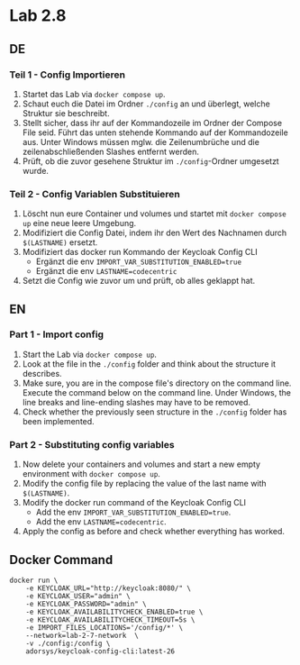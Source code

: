 # Lab 2.8

## DE

### Teil 1 - Config Importieren

1) Startet das Lab via `docker compose up`.
2) Schaut euch die Datei im Ordner `./config` an und überlegt, welche Struktur sie beschreibt.
3) Stellt sicher, dass ihr auf der Kommandozeile im Ordner der Compose File seid. Führt das unten stehende Kommando auf der Kommandozeile aus. Unter Windows müssen mglw. die Zeilenumbrüche und die zeilenabschließenden Slashes entfernt werden.
4) Prüft, ob die zuvor gesehene Struktur im `./config`-Ordner umgesetzt wurde.

### Teil 2 - Config Variablen Substituieren

1) Löscht nun eure Container und volumes und startet mit `docker compose up` eine neue leere Umgebung.
2) Modifiziert die Config Datei, indem ihr den Wert des Nachnamen durch `$(LASTNAME)` ersetzt.
3) Modifiziert das docker run Kommando der Keycloak Config CLI
    * Ergänzt die env `IMPORT_VAR_SUBSTITUTION_ENABLED=true`
    * Ergänzt die env `LASTNAME=codecentric`
4) Setzt die Config wie zuvor um und prüft, ob alles geklappt hat.

## EN

### Part 1 - Import config

1) Start the Lab via `docker compose up`.
2) Look at the file in the `./config` folder and think about the structure it describes.
3) Make sure, you are in the compose file's directory on the command line. Execute the command below on the command line. Under Windows, the line breaks and line-ending slashes may have to be removed.
4) Check whether the previously seen structure in the `./config` folder has been implemented.

### Part 2 - Substituting config variables

1) Now delete your containers and volumes and start a new empty environment with `docker compose up`.
2) Modify the config file by replacing the value of the last name with `$(LASTNAME)`.
3) Modify the docker run command of the Keycloak Config CLI
    * Add the env `IMPORT_VAR_SUBSTITUTION_ENABLED=true`.
    * Add the env `LASTNAME=codecentric`.
4) Apply the config as before and check whether everything has worked.

## Docker Command

```
docker run \
    -e KEYCLOAK_URL="http://keycloak:8080/" \
    -e KEYCLOAK_USER="admin" \
    -e KEYCLOAK_PASSWORD="admin" \
    -e KEYCLOAK_AVAILABILITYCHECK_ENABLED=true \
    -e KEYCLOAK_AVAILABILITYCHECK_TIMEOUT=5s \
    -e IMPORT_FILES_LOCATIONS='/config/*' \
    --network=lab-2-7-network  \
    -v ./config:/config \
    adorsys/keycloak-config-cli:latest-26
```